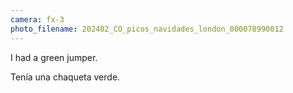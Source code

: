 ```yaml
---
camera: fx-3
photo_filename: 202402_CO_picos_navidades_london_000078990012
---
```


I had a green jumper.

Tenía una chaqueta verde.